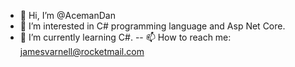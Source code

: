 - 👋 Hi, I’m @AcemanDan
- 👀 I’m interested in C# programming language and Asp Net Core. 
- 🌱 I’m currently learning C#.
-- 📫 How to reach me: jamesvarnell@rocketmail.com

<!---
AcemanDan/AcemanDan is a ✨ special ✨ repository because its `README.md` (this file) appears on your GitHub profile.
You can click the Preview link to take a look at your changes.
--->
